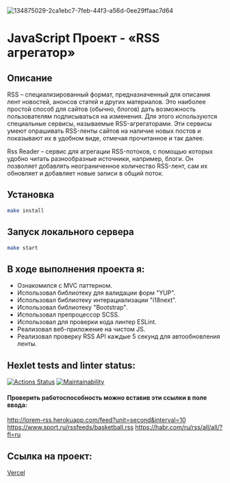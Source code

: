 ![134875029-2ca1ebc7-7feb-44f3-a56d-0ee29ffaac7d64](https://user-images.githubusercontent.com/84579087/164723061-7ea9b03e-6a03-4a66-bb04-7ebbc3b7e65d.png)


# JavaScript Проект - «RSS агрегатор»
## Описание
RSS – специализированный формат, предназначенный для описания лент новостей, анонсов статей и других материалов. Это наиболее простой способ для сайтов (обычно, блогов) дать возможность пользователям подписываться на изменения. Для этого используются специальные сервисы, называемые RSS-агрегаторами. Эти сервисы умеют опрашивать RSS-ленты сайтов на наличие новых постов и показывают их в удобном виде, отмечая прочитанное и так далее.

Rss Reader – сервис для агрегации RSS-потоков, с помощью которых удобно читать разнообразные источники, например, блоги. Он позволяет добавлять неограниченное количество RSS-лент, сам их обновляет и добавляет новые записи в общий поток.

## Установка

```sh
make install
```

## Запуск локального сервера

```sh
make start
```

## В ходе выполнения проекта я:
- Ознакомился с MVC паттерном.
- Использовал библиотеку для валидации форм "YUP".
- Использовал библиотеку интерациализации "i18next".
- Использовал библиотеку "Bootstrap".
- Использовал препроцессор SCSS.
- Использовал для проверки кода линтер ESLint.
- Реализовал веб-приложение на чистом JS.
- Реализовал проверку RSS API каждые 5 секунд для автообновления ленты.

## Hexlet tests and linter status:
[![Actions Status](https://github.com/temasemyonov678gh/frontend-project-lvl3/workflows/hexlet-check/badge.svg)](https://github.com/temasemyonov678gh/frontend-project-lvl3/actions)
[![Maintainability](https://api.codeclimate.com/v1/badges/7aa360f25890529d7a1f/maintainability)](https://codeclimate.com/github/temasemyonov678gh/frontend-project-lvl3/maintainability)

#### Проверить работоспособность можно вставив эти ссылки в поле ввода:
http://lorem-rss.herokuapp.com/feed?unit=second&interval=10
https://www.sport.ru/rssfeeds/basketball.rss
https://habr.com/ru/rss/all/all/?fl=ru

## Ссылка на проект:
[Vercel](https://rss-agregator-beta.vercel.app/)
